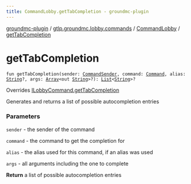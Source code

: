 ```yaml
---
title: CommandLobby.getTabCompletion - groundmc-plugin
---
```


[groundmc-plugin](../../index.html) / [gtlp.groundmc.lobby.commands](../index.html) / [CommandLobby](index.html) / [getTabCompletion](.)

# getTabCompletion

`fun getTabCompletion(sender: `[`CommandSender`](https://hub.spigotmc.org/javadocs/spigot/org/bukkit/command/CommandSender.html)`, command: `[`Command`](https://hub.spigotmc.org/javadocs/spigot/org/bukkit/command/Command.html)`, alias: `[`String`](https://kotlinlang.org/api/latest/jvm/stdlib/kotlin/-string/index.html)`?, args: `[`Array`](https://kotlinlang.org/api/latest/jvm/stdlib/kotlin/-array/index.html)`<out `[`String`](https://kotlinlang.org/api/latest/jvm/stdlib/kotlin/-string/index.html)`>?): `[`List`](https://kotlinlang.org/api/latest/jvm/stdlib/kotlin.collections/-list/index.html)`<`[`String`](https://kotlinlang.org/api/latest/jvm/stdlib/kotlin/-string/index.html)`>?`

Overrides [ILobbyCommand.getTabCompletion](../-i-lobby-command/get-tab-completion.html)

Generates and returns a list of possible autocompletion entries

### Parameters

`sender` - the sender of the command

`command` - the command to get the completion for

`alias` - the alias used for this command, if an alias was used

`args` - all arguments including the one to complete

**Return**
a list of possible autocompletion entries

